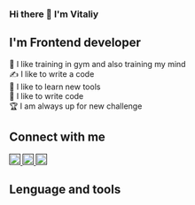 ### Hi there 👋 I'm Vitaliy

## I'm Frontend developer
💪 I like training in gym and also training my mind<br>
✍ I like to write a code<br>
🌱 I like to learn new tools<br>
💪 I like to write code<br>
🏆 I am always up for new challenge

## Connect with me
<a href="" target="_blank">
  <img src="" width='20px' height='20px'></img>
</a>
<a href="" target="_blank">
  <img src="" width='20px' height='20px'></img>
</a>
<a href="" target="_blank">
  <img src="" width='20px' height='20px'></img>
</a>


## Lenguage and tools
